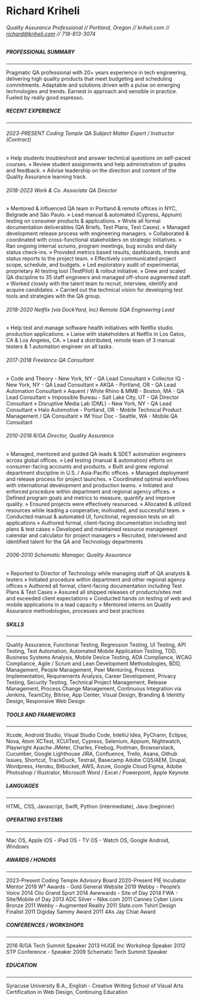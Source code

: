 # Richard Kriheli
###### Quality Assurance Professional  //  Portland, Oregon  //  kriheli.com  //  richard@kriheli.com //  718-813-3074


##### PROFESSIONAL SUMMARY
---------
Pragmatic QA professional with 20+ years experience in tech engineering, delivering high quality products that meet budgeting and scheduling commitments. Adaptable and solutions driven with a pulse on emerging technologies and trends. Earnest in approach and sensible in practice. Fueled by really good espresso.

##### RECENT EXPERIENCE
---------
###### 2023-PRESENT Coding Temple QA Subject Matter Expert / Instructor (Contract)
» Help students troubleshoot and answer technical questions on self-paced courses.
» Review student assignments and help administration of grades and feedback.
» Advise leadership on the direction and content of the Quality Assurance learning track.

###### 2018-2023 Work & Co. Associate QA Director
» Mentored & influenced QA team in Portland & remote offices in NYC, Belgrade and São Paulo.
» Lead manual & automated (Cypress, Appium) testing on consumer products & applications.
» Wrote all formal documentation deliverables (QA Briefs, Test Plans, Test Cases).
» Managed development release process with engineering managers.
» Collaborated & coordinated with cross-functional stakeholders on strategic initiatives.
» Ran ongoing internal scrums, program meetings, bug scrubs and daily status check-ins.
» Provided metrics based results, dashboards, trends and status reports to the project team.
» Effectively communicated project scope, schedule, and budgets.
» Led exploratory audit of experimental, proprietary AI testing tool (TestPilot) & rollout initiative.
» Grew and scaled QA discipline to 35 staff engineers and managed off-shore augmented staff. 
» Worked closely with the talent team to recruit, interview, identify and acquire candidates. 
» Carried out the technical vision for developing test tools and strategies with the QA group.

###### 2018-2020 Netflix (via DockYard, Inc) Remote SQA Engineering Lead
» Help test and manage software health initiatives with Netflix studio production applications.
» Liaise with stakeholders at Netflix in Los Gatos, CA & Los Angeles, CA.
» Lead a distributed, remote team of 3 manual testers & 1 automation engineer on all tasks.

###### 2017-2018 Freelance QA Consultant
» Code and Theory - New York, NY - QA Lead Consultant
» Collector IQ - New York, NY - QA Lead Consultant
» AKQA - Portland, OR - QA Lead Automation Consultant 
» Aquent / White Rhino & MMB - Boston, MA - QA Lead Consultant
» Impossible Bureau - Salt Lake City, UT - QA Director Consultant
» Disruptive Media Lab (DML) - New York, NY - QA Lead Consultant
» Halo Automotive - Portland, OR - Mobile Technical Product Management / QA Consultant
» IM Your Doc - Seattle, WA - Mobile QA Consultant

###### 2010-2016 R/GA  Director, Quality Assurance 
» Managed, mentored and guided QA leads & SDET automation engineers across global offices.
» Led testing (manual & automation) efforts on consumer-facing accounts and products.
» Built and grew regional department discipline in U.S. / Asia-Pacific offices.
» Managed deployment and release process for project launches.
» Coordinated optimal workflows with international development and production teams.
» Initiated and enforced procedure within department and regional agency offices.
» Defined program goals and metrics to measure, quantify and improve quality.
» Ensured projects were effectively resourced.
» Allocated & utilized resources while leading a cooperative, motivated, and successful team.
» Conducted manual & automated UI, functional, regression tests on all applications
» Authored formal, client-facing documentation including test plans & test cases
» Developed and maintained resource management calendar and calculator for project managers
» Recruited, interviewed and identified talent for the QA and Technology departments

###### 2006-2010  Schematic  Manager, Quality Assurance
» Reported to Director of Technology while managing staff of QA analysts & testers
» Initiated procedure within department and other regional agency offices
» Authored all formal, client-facing documentation including Test Plans & Test Cases
» Assured all shipped releases of products/sites met and exceeded client expectations
» Conducted hands on testing of web and mobile applications in a lead capacity
» Mentored interns on Quality Assurance methodologies, processes and best practices

##### SKILLS
---------
Quality Assurance, Functional Testing, Regression Testing, UI Testing, API Testing, Test Automation, Automated Mobile Application Testing, TDD, Business Systems Analysis, Mobile Device Testing, ADA Compliance, WCAG Compliance, Agile / Scrum and Lean Development Methodologies, BDD, Management, People Management, Peer Mentoring, Process Implementation, Requirements Analysis, Career Development, Privacy Testing, Security Testing, Technical Project Management, Release Management, Process Change Management, Continuous Integration via Jenkins, TeamCity, Bitrise, App Center, Visual Design, Branding & Identity Design, Responsive Web Design 

##### TOOLS AND FRAMEWORKS
---------
Xcode, Android Studio, Visual Studio Code, IntelliJ Idea, PyCharm, Eclipse, Nova, Atom
XCTest, XCUITest, Cypress, Selenium, Appium, Nightwatch, Playwright
Apache JMeter, Charles, Firebug, Postman, Browserstack, Cucumber, Google Lighthouse
JIRA, Confluence, Trello, Asana, Github Issues, Shortcut, TrackDuck, Testrail, Basecamp
Adobe CQ5/AEM, Drupal, Wordpress, Heroku, Bitbucket, AWS, Azure, Google Cloud
Figma, Adobe Photoshop / Illustrator, Microsoft Word / Excel / Powerpoint, Apple Keynote 


##### LANGUAGES
---------
HTML, CSS, Javascript, Swift, Python (intermediate), Java (beginner)

##### OPERATING SYSTEMS
---------
Mac OS, Apple iOS - iPad OS - TV OS - Watch OS, Google Android, Windows

##### AWARDS / HONORS
---------
2023-Present Coding Temple Advisory Board 
2020-Present PIE Incubator Mentor
2019 W³ Awards - Gold General Website
2019 Webby - People’s Voice
2014 Clio Grand Sport
2014 Awwwards - Site of Day
2014 FWA - Site/Mobile of Day
2013 ADC Silver – Nike.com
2011 Cannes Cyber Lions Bronze
2011 Webby - Augmented Reality
2011 Slate.com Tshirt Design Finalist
2011 Digiday Sammy Award
2011 4As Jay Chiat Award

##### CONFERENCES / WORKSHOPS
---------
2016 R/GA Tech Summit Speaker
2013 HUGE Inc Workshop Speaker
2012 STP Conference - Speaker
2009 Schematic Tech Summit Speaker

##### EDUCATION
---------
Syracuse University B.A., English - Creative Writing 
School of Visual Arts Certification in Web Design, Continuing Education
